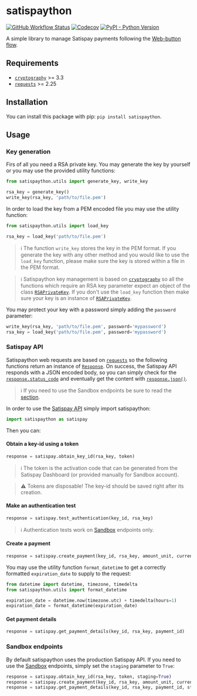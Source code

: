 # satispaython

[![GitHub Workflow Status](https://img.shields.io/github/workflow/status/otto-torino/satispaython/CI?style=flat-square)](https://github.com/otto-torino/satispaython/actions)
[![Codecov](https://img.shields.io/codecov/c/github/otto-torino/satispaython?style=flat-square)](https://codecov.io/gh/otto-torino/satispaython)
[![PyPI - Python Version](https://img.shields.io/pypi/pyversions/satispaython?style=flat-square)](https://pypi.org/project/satispaython)

A simple library to manage Satispay payments following the [Web-button flow](https://developers.satispay.com/docs/web-button-pay).

## Requirements

* [`cryptography`](https://github.com/pyca/cryptography) >= 3.3
* [`requests`](https://github.com/psf/requests) >= 2.25

## Installation

You can install this package with pip: `pip install satispaython`.

## Usage

### Key generation

Firs of all you need a RSA private key. You may generate the key by yourself or you may use the provided utility functions:

```python
from satispaython.utils import generate_key, write_key

rsa_key = generate_key()
write_key(rsa_key, 'path/to/file.pem')
```

In order to load the key from a PEM encoded file you may use the utility function:

```python
from satispaython.utils import load_key

rsa_key = load_key('path/to/file.pem')
```

> :information_source: The function `write_key` stores the key in the PEM format. If you generate the key with any other method and you would like to use the `load_key` function, please make sure the key is stored within a file in the PEM format.

> :information_source: Satispaython key management is based on [`cryptography`](https://cryptography.io/en/latest/) so all the functions which require an RSA key parameter expect an object of the class [`RSAPrivateKey`](https://cryptography.io/en/latest/hazmat/primitives/asymmetric/rsa/#cryptography.hazmat.primitives.asymmetric.rsa.RSAPrivateKey). If you don't use the `load_key` function then make sure your key is an instance of [`RSAPrivateKey`](https://cryptography.io/en/latest/hazmat/primitives/asymmetric/rsa/#cryptography.hazmat.primitives.asymmetric.rsa.RSAPrivateKey).

You may protect your key with a password simply adding the `password` parameter:

```python
write_key(rsa_key, 'path/to/file.pem', password='mypassword')
rsa_key = load_key('path/to/file.pem', password='mypassword')
```

### Satispay API

Satispaython web requests are based on [`requests`](https://requests.readthedocs.io/en/master/) so the following functions return an instance of [`Response`](https://requests.readthedocs.io/en/latest/api/#requests.Response). On success, the Satispay API responds with a JSON encoded body, so you can simply check for the [`response.status_code`](https://requests.readthedocs.io/en/latest/api/#requests.Response.status_code) and eventually get the content with [`response.json()`](https://requests.readthedocs.io/en/latest/api/#requests.Response.json).

> :information_source: If you need to use the Sandbox endpoints be sure to read the [section](https://github.com/otto-torino/satispaython#sandbox-endpoints).

In order to use the [Satispay API](https://developers.satispay.com/reference) simply import satispaython:

```python
import satispaython as satispay
```

Then you can:

#### Obtain a key-id using a token

```python
response = satispay.obtain_key_id(rsa_key, token)
```

> :information_source: The token is the activation code that can be generated from the Satispay Dashboard (or provided manually for Sandbox account).

> :warning: Tokens are disposable! The key-id should be saved right after its creation.

#### Make an authentication test

```python
response = satispay.test_authentication(key_id, rsa_key)
```

> :information_source: Authentication tests work on [Sandbox](https://developers.satispay.com/docs/sandbox-account) endpoints only.

#### Create a payment

```python
response = satispay.create_payment(key_id, rsa_key, amount_unit, currency, callback_url, expiration_date=None, external_code=None, metadata=None, idempotency_key=None)
```

You may use the utility function `format_datetime` to get a correctly formatted `expiration_date` to supply to the request:

```python
from datetime import datetime, timezone, timedelta
from satispaython.utils import format_datetime

expiration_date = datetime.now(timezone.utc) + timedelta(hours=1)
expiration_date = format_datetime(expiration_date)
```

#### Get payment details

```python
response = satispay.get_payment_details(key_id, rsa_key, payment_id)
```

### Sandbox endpoints

By default satispaython uses the production Satispay API. If you need to use the [Sandbox](https://developers.satispay.com/docs/sandbox-account) endpoints, simply set the `staging` parameter to `True`:

```python
response = satispay.obtain_key_id(rsa_key, token, staging=True)
response = satispay.create_payment(key_id, rsa_key, amount_unit, currency, callback_url, expiration_date=None, external_code=None, metadata=None, idempotency_key=None, staging=True)
response = satispay.get_payment_details(key_id, rsa_key, payment_id, staging=True)
```
